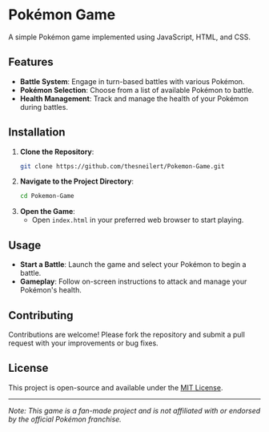 # Pokémon Game

A simple Pokémon game implemented using JavaScript, HTML, and CSS.

## Features

- **Battle System**: Engage in turn-based battles with various Pokémon.
- **Pokémon Selection**: Choose from a list of available Pokémon to battle.
- **Health Management**: Track and manage the health of your Pokémon during battles.

## Installation

1. **Clone the Repository**:
   ```bash
   git clone https://github.com/thesneilert/Pokemon-Game.git
   ```
2. **Navigate to the Project Directory**:
   ```bash
   cd Pokemon-Game
   ```
3. **Open the Game**:
   - Open `index.html` in your preferred web browser to start playing.

## Usage

- **Start a Battle**: Launch the game and select your Pokémon to begin a battle.
- **Gameplay**: Follow on-screen instructions to attack and manage your Pokémon's health.

## Contributing

Contributions are welcome! Please fork the repository and submit a pull request with your improvements or bug fixes.

## License

This project is open-source and available under the [MIT License](LICENSE).

---

*Note: This game is a fan-made project and is not affiliated with or endorsed by the official Pokémon franchise.*
